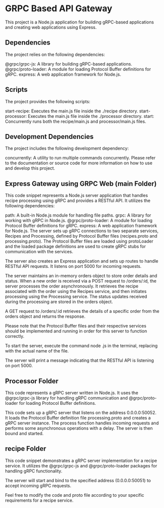 # GRPC Based API Gateway

This project is a Node.js application for building gRPC-based applications and creating web applications using Express.

## Dependencies

The project relies on the following dependencies:

@grpc/grpc-js: A library for building gRPC-based applications.
@grpc/proto-loader: A module for loading Protocol Buffer definitions for gRPC.
express: A web application framework for Node.js.

## Scripts

The project provides the following scripts:

start-recipe: Executes the main.js file inside the ./recipe directory.
start-processor: Executes the main.js file inside the ./processor directory.
start: Concurrently runs both the recipe/main.js and processor/main.js files.

## Development Dependencies

The project includes the following development dependency:

concurrently: A utility to run multiple commands concurrently.
Please refer to the documentation or source code for more information on how to use and develop this project.

## Express Gateway using GRPC Web (main Folder)

This code snippet represents a Node.js server application that handles recipe processing using gRPC and provides a RESTful API. It utilizes the following dependencies:

path: A built-in Node.js module for handling file paths.
grpc: A library for working with gRPC in Node.js.
@grpc/proto-loader: A module for loading Protocol Buffer definitions for gRPC.
express: A web application framework for Node.js.
The server sets up gRPC connections to two separate services, Recipes and Processing, defined by Protocol Buffer files (recipes.proto and processing.proto). The Protocol Buffer files are loaded using protoLoader and the loaded package definitions are used to create gRPC stubs for communication with the services.

The server also creates an Express application and sets up routes to handle RESTful API requests. It listens on port 5000 for incoming requests.

The server maintains an in-memory orders object to store order details and status. When a new order is received via a POST request to /orders/:id, the server processes the order asynchronously. It retrieves the recipe associated with the order using the Recipes service, and then initiates processing using the Processing service. The status updates received during the processing are stored in the orders object.

A GET request to /orders/:id retrieves the details of a specific order from the orders object and returns the response.

Please note that the Protocol Buffer files and their respective services should be implemented and running in order for this server to function correctly.

To start the server, execute the command node <filename>.js in the terminal, replacing <filename> with the actual name of the file.

The server will print a message indicating that the RESTful API is listening on port 5000.

## Processor Folder

This code represents a gRPC server written in Node.js. It uses the @grpc/grpc-js library for handling gRPC communication and @grpc/proto-loader for loading Protocol Buffer definitions.

This code sets up a gRPC server that listens on the address 0.0.0.0:50052. It loads the Protocol Buffer definition file processing.proto and creates a gRPC server instance. The process function handles incoming requests and performs some asynchronous operations with a delay. The server is then bound and started.

## recipe Folder

This code snippet demonstrates a gRPC server implementation for a recipe service. It utilizes the @grpc/grpc-js and @grpc/proto-loader packages for handling gRPC functionality.

The server will start and bind to the specified address (0.0.0.0:50051) to accept incoming gRPC requests.

Feel free to modify the code and proto file according to your specific requirements for a recipe service.
